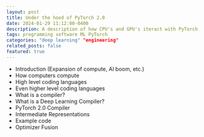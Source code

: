 ```yaml
---
layout: post
title: Under the hood of PyTorch 2.0
date: 2024-01-29 11:12:00-0400
description: A description of how CPU's and GPU's iteract with PyTorch.
tags: programming software ML PyTorch
categories: "deep learning" "engineering"
related_posts: false
featured: true
---
```


- Introduction (Expansion of compute, AI boom, etc.)
- How computers compute
- High level coding languages
- Even higher level coding languages
- What is a compiler?
- What is a Deep Learning Compiler?
- PyTorch 2.0 Compiler
- Intermediate Representations
- Example code
- Optimizer Fusion

